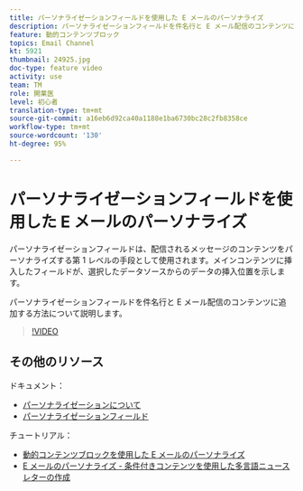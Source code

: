 ```yaml
---
title: パーソナライゼーションフィールドを使用した E メールのパーソナライズ
description: パーソナライゼーションフィールドを件名行と E メール配信のコンテンツに追加する方法について説明します。
feature: 動的コンテンツブロック
topics: Email Channel
kt: 5921
thumbnail: 24925.jpg
doc-type: feature video
activity: use
team: TM
role: 開業医
level: 初心者
translation-type: tm+mt
source-git-commit: a16eb6d92ca40a1188e1ba6730bc28c2fb8358ce
workflow-type: tm+mt
source-wordcount: '130'
ht-degree: 95%

---
```



# パーソナライゼーションフィールドを使用した E メールのパーソナライズ

パーソナライゼーションフィールドは、配信されるメッセージのコンテンツをパーソナライズする第 1 レベルの手段として使用されます。メインコンテンツに挿入したフィールドが、選択したデータソースからのデータの挿入位置を示します。

パーソナライゼーションフィールドを件名行と E メール配信のコンテンツに追加する方法について説明します。

>[!VIDEO](https://video.tv.adobe.com/v/24925?quality=12)

## その他のリソース

ドキュメント：

* [パーソナライゼーションについて](https://docs.adobe.com/content/help/ja-JP/campaign-classic/using/sending-messages/personalizing-deliveries/about-personalization.html)
* [パーソナライゼーションフィールド](https://docs.adobe.com/content/help/ja-JP/campaign-classic/using/sending-messages/personalizing-deliveries/personalization-fields.html)

チュートリアル：

* [動的コンテンツブロックを使用した E メールのパーソナライズ](/help/sending-messages/email-channel/personalization-with-dynamic-content-blocks.md)
* [E メールのパーソナライズ - 条件付きコンテンツを使用した多言語ニュースレターの作成](/help/sending-messages/email-channel/personalizing-emails-create-a-multi-lingual-newsletter-using-conditional-content.md)
